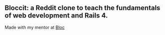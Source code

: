 ## Bloccit: a Reddit clone to teach the fundamentals of web development and Rails 4.

Made with my mentor at [Bloc](http://bloc,io)
